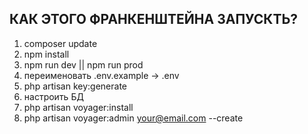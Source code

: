 ## КАК ЭТОГО ФРАНКЕНШТЕЙНА ЗАПУСКТЬ?

1. composer update
2. npm install
3. npm run dev || npm run prod
4. переименовать .env.example -> .env
5. php artisan key:generate
6. настроить БД
7. php artisan voyager:install
8. php artisan voyager:admin your@email.com --create
